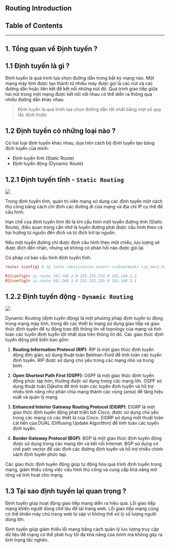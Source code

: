 ## Routing Introduction

## Table of Contents

---

<a name="1"></a>
## 1. Tổng quan về Định tuyến ?

<a name="1.1"></a>
## 1.1 Định tuyến là gì ?

Định tuyến là quá trình lựa chọn đường dẫn trong bất kỳ mạng nào. Một mạng máy tính được tạo thành từ nhiều máy được gọi là các nút và các đường dẫn hoặc liên kết để kết nối những nút đó. Quá trình giao tiếp giữa hai nút trong một mạng được kết nối với nhau có thể diễn ra thông qua nhiều đường dẫn khác nhau.

> Định tuyến là quá trình lựa chọn đường dẫn tốt nhất bằng một số quy tắc định trước

<a name="1.2"></a>
##  1.2 Định tuyến có những loại nào ?

Có hai loại định tuyến khác nhau, dựa trên cách bộ định tuyến tạo bảng định tuyến của mình:

- Định tuyến tĩnh (Static Route)
- Định tuyến động (Dynamic Route)

<a name="1.2.1"></a>
## 1.2.1 Định tuyến tĩnh - `Static Routing`

<img src="https://vnpro.vn/upload/user/images/Th%C6%B0%20Vi%E1%BB%87n/S%C6%A1-%C4%91%E1%BB%93-v%C3%AD-d%E1%BB%A5.jpg">

Trong định tuyến tĩnh, quản trị viên mạng sử dụng các định tuyến một cách thủ công bằng cách chỉ định các đường đi của mạng và địa chỉ IP cụ thể để cấu hình.

Hạn chế của định tuyến tĩnh đó là khi cấu hình một tuyến đường tĩnh (Static Route), điều quan trọng cần nhớ là tuyến đường phải được cấu hình theo cả hai hướng từ nguồn đến đích và từ đích trở lại nguồn.

Nếu một tuyến đường chỉ được định cấu hình theo một chiều, lưu lượng sẽ được đích đến nhận, nhưng sẽ không có phản hồi nào được gửi lại.

Cú pháp cơ bản cấu hình định tuyến tĩnh:

```conf
router (config) # ip route <destination_sunet> <subnetmask> <ip_next_hop|output_interface>
```

```conf
R1(config)# ip route 192.168.2.0 255.255.255.0 192.168.3.2
R2(config)# ip route 192.168.1.0 255.255.255.0 192.168.3.1
```

<a name="1.2.2"></a>
## 1.2.2 Định tuyến động - `Dynamic Routing`

<img src="https://product.bachkhoa-aptech.edu.vn:33/resources/upload/image/aa.png">

Dynamic Routing (định tuyến động) là một phương pháp định tuyến tự động trong mạng máy tính, trong đó các thiết bị mạng sử dụng giao tiếp và giao thức định tuyến để tự động trao đổi thông tin về topology của mạng và tính toán các tuyến định tuyến tốt nhất dựa trên thông tin đó. Các giao thức định tuyến động phổ biến bao gồm:

1. **Routing Information Protocol (RIP)**: RIP là một giao thức định tuyến động đơn giản, sử dụng thuật toán Bellman-Ford để tính toán các tuyến định tuyến. RIP được sử dụng chủ yếu trong các mạng nhỏ và trung bình.

2. **Open Shortest Path First (OSPF)**: OSPF là một giao thức định tuyến động phức tạp hơn, thường được sử dụng trong các mạng lớn. OSPF sử dụng thuật toán Dijkstra để tính toán các tuyến định tuyến và hỗ trợ nhiều tính năng như phân chia mạng thành các vùng (area) để tăng hiệu suất và quản lý mạng.

3. **Enhanced Interior Gateway Routing Protocol (EIGRP)**: EIGRP là một giao thức định tuyến động phát triển bởi Cisco, được sử dụng chủ yếu trong các mạng có các thiết bị của Cisco. EIGRP sử dụng một thuật toán cải tiến của DUAL (Diffusing Update Algorithm) để tính toán các tuyến định tuyến.

4. **Border Gateway Protocol (BGP)**: BGP là một giao thức định tuyến động được sử dụng trong các mạng lớn và kết nối Internet. BGP sử dụng cơ chế path vector để xác định các đường định tuyến và hỗ trợ nhiều chính sách định tuyến phức tạp.

Các giao thức định tuyến động giúp tự động hóa quá trình định tuyến trong mạng, giảm thiểu công việc cấu hình thủ công và cung cấp khả năng mở rộng và linh hoạt cho mạng.

<a name="1.3"></a>
##  1.3 Tại sao định tuyến lại quan trọng ?

Định tuyến giúp hoạt động giao tiếp mạng diễn ra hiệu quả. Lỗi giao tiếp mạng khiến người dùng chờ lâu để tải trang web. Lỗi giao tiếp mạng cũng có thể khiến máy chủ trang web bị sập vì không thể xử lý số lượng người dùng lớn. 

Định tuyến giúp giảm thiểu lỗi mạng bằng cách quản lý lưu lượng truy cập dữ liệu để mạng có thể phát huy tối đa khả năng của mình mà không gây ra tình trạng tắc nghẽn.